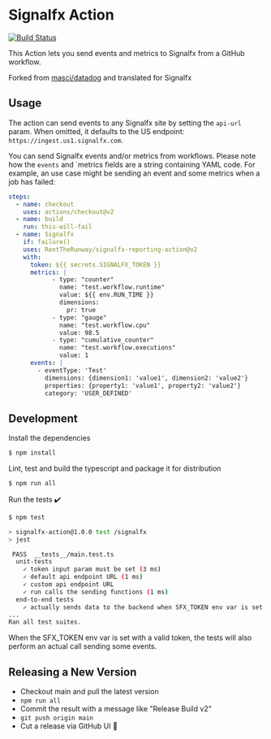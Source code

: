 # Signalfx Action

[![Build Status](https://github.com/actions/typescript-action/workflows/build-test/badge.svg)](https://github.com/actions/typescript-action/actions)

This Action lets you send events and metrics to Signalfx from a GitHub workflow. 

Forked from [masci/datadog](https://github.com/masci/datadog) and translated for Signalfx

## Usage

The action can send events to any Signalfx site by setting the `api-url` param. When
omitted, it defaults to the US endpoint: `https://ingest.us1.signalfx.com`.

You can send Signalfx events and/or metrics from workflows. Please note
how the `events` and `metrics fields are a string containing YAML code. For example, an use case
might be sending an event and some metrics when a job has failed:

```yaml
steps:
  - name: checkout
    uses: actions/checkout@v2
  - name: build
    run: this-will-fail
  - name: Signalfx
    if: failure()
    uses: RentTheRunway/signalfx-reporting-action@v2
    with:
      token: ${{ secrets.SIGNALFX_TOKEN }}
      metrics: |
            - type: "counter"
              name: "test.workflow.runtime"
              value: ${{ env.RUN_TIME }} 
              dimensions:
                pr: true
            - type: "gauge"
              name: "test.workflow.cpu"
              value: 98.5
            - type: "cumulative_counter"
              name: "test.workflow.executions"
              value: 1
      events: |
        - eventType: 'Test'
          dimensions: {dimension1: 'value1', dimension2: 'value2'}
          properties: {property1: 'value1', property2: 'value2'}
          category: 'USER_DEFINED'
```

## Development

Install the dependencies
```bash
$ npm install
```

Lint, test and build the typescript and package it for distribution
```bash
$ npm run all
```

Run the tests :heavy_check_mark:
```bash
$ npm test

> signalfx-action@1.0.0 test /signalfx
> jest

 PASS  __tests__/main.test.ts
  unit-tests
    ✓ token input param must be set (3 ms)
    ✓ default api endpoint URL (1 ms)
    ✓ custom api endpoint URL
    ✓ run calls the sending functions (1 ms)
  end-to-end tests
    ✓ actually sends data to the backend when SFX_TOKEN env var is set
...
Ran all test suites.
```

When the SFX_TOKEN env var is set with a valid token, the tests will
also perform an actual call sending some events.

## Releasing a New Version
 
  - Checkout main and pull the latest version
  - `npm run all`
  - Commit the result with a message like "Release Build v2"
  - `git push origin main`
  - Cut a release via GitHub UI 🙂
